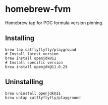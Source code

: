 # homebrew-fvm

Homebrew tap for POC formula version pinning.

## Installing

```
brew tap catflyflyfly/playground
# Install latest version
brew install openjdk@11
# Install specific version
brew install openjdk@11.0.23
```

## Uninstalling

```
brew uninstall openjdk@11
brew untap catflyflyfly/playground
```
